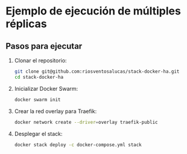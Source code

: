 # Ejemplo de ejecución de múltiples réplicas

## Pasos para ejecutar

1. Clonar el repositorio:
   ```sh
   git clone git@github.com:riosventosalucas/stack-docker-ha.git
   cd stack-docker-ha
   ```

2. Inicializar Docker Swarm:
   ```sh
   docker swarm init
   ```

3. Crear la red overlay para Traefik:
   ```sh
   docker network create --driver=overlay traefik-public
   ```

4. Desplegar el stack:
   ```sh
   docker stack deploy -c docker-compose.yml stack
   
